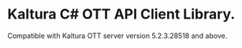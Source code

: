 # Kaltura C# OTT API Client Library.
Compatible with Kaltura OTT server version 5.2.3.28518 and above.
